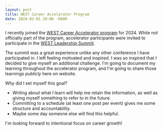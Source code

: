 ```yaml
---
layout: post
title: WEST Career Accelerator Program
date: 2024-02-01 20:06 -0600
---
```


I recently joined the [WEST Career Accelerator program](https://www.joinwest.org/mentorship/career-accelerator-program) for 2024. While not officially part of the program, accelerator participants were invited to participate in the [WEST Leadership Summit](https://2024westsummit.splashthat.com/). 

The summit was a great experience unlike any other conference I have participated in. I left feeling motivated and inspired. I was so inspired that I decided to give myself an additional challenge. I'm going to document my learning throughout the accelerator program, and I'm going to share those learnings *publicly* here on website.

Why did I set myself this goal?
* Writing about what I learn will help me retain the information, as well as giving myself something to refer to in the future.
* Committing to a schedule (at least one post per event) gives me some structure and accountability.
* Maybe some day someone else will find this helpful.

I'm looking forward to intentional focus on career growth!